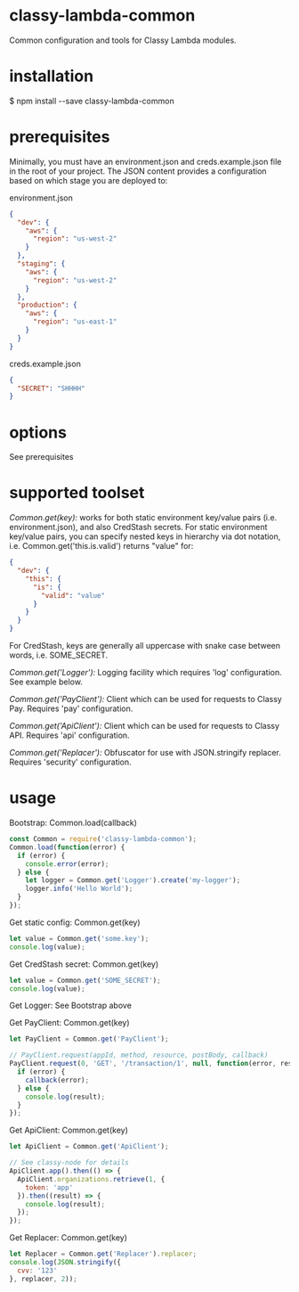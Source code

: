 # classy-lambda-common
Common configuration and tools for Classy Lambda modules.

# installation

 $ npm install --save classy-lambda-common

# prerequisites

Minimally, you must have an environment.json and creds.example.json file in the root of your project.  The JSON content provides a configuration based on which stage you are deployed to:

environment.json
```json
{
  "dev": {
    "aws": {
      "region": "us-west-2"
    }
  },
  "staging": {
    "aws": {
      "region": "us-west-2"
    }
  },
  "production": {
    "aws": {
      "region": "us-east-1"
    }
  }
}
```

creds.example.json
```json
{
  "SECRET": "SHHHH"
}
```

# options

See prerequisites

# supported toolset

*Common.get(key):* works for both static environment key/value pairs (i.e. environment.json), and also CredStash secrets.  For static environment key/value pairs, you can specify nested keys in hierarchy via dot notation, i.e. Common.get('this.is.valid') returns "value" for:

```json
{
  "dev": {
    "this": {
      "is": {
        "valid": "value"
      }
    }
  }
}
```

For CredStash, keys are generally all uppercase with snake case between words, i.e. SOME_SECRET.

*Common.get('Logger'):* Logging facility which requires 'log' configuration.  See example below.

*Common.get('PayClient'):* Client which can be used for requests to Classy Pay.  Requires 'pay' configuration.

*Common.get('ApiClient'):* Client which can be used for requests to Classy API.  Requires 'api' configuration.

*Common.get('Replacer'):* Obfuscator for use with JSON.stringify replacer.  Requires 'security' configuration.

# usage

Bootstrap: Common.load(callback)
```javascript
const Common = require('classy-lambda-common');
Common.load(function(error) {
  if (error) {
    console.error(error);
  } else {
    let logger = Common.get('Logger').create('my-logger');
    logger.info('Hello World');
  }
});
```

Get static config: Common.get(key)
```javascript
let value = Common.get('some.key');
console.log(value);
```

Get CredStash secret: Common.get(key)
```javascript
let value = Common.get('SOME_SECRET');
console.log(value);
```

Get Logger: See Bootstrap above

Get PayClient: Common.get(key)
```javascript
let PayClient = Common.get('PayClient');

// PayClient.request(appId, method, resource, postBody, callback)
PayClient.request(0, 'GET', '/transaction/1', null, function(error, result) {
  if (error) {
    callback(error);
  } else {
    console.log(result);
  }
});
```

Get ApiClient: Common.get(key)
```javascript
let ApiClient = Common.get('ApiClient');

// See classy-node for details
ApiClient.app().then(() => {
  ApiClient.organizations.retrieve(1, {
    token: 'app'
  }).then((result) => {
    console.log(result);
  });
});
```

Get Replacer: Common.get(key)
```javascript
let Replacer = Common.get('Replacer').replacer;
console.log(JSON.stringify({
  cvv: '123'
}, replacer, 2));
```
